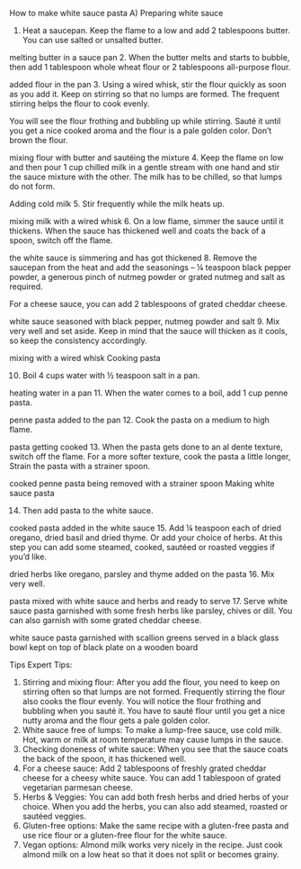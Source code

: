How to make white sauce pasta
A) Preparing white sauce

1. Heat a saucepan. Keep the flame to a low and add 2 tablespoons butter. You can use salted or unsalted butter.

melting butter in a sauce pan
2. When the butter melts and starts to bubble, then add 1 tablespoon whole wheat flour or 2 tablespoons all-purpose flour.

added flour in the pan
3. Using a wired whisk, stir the flour quickly as soon as you add it. Keep on stirring so that no lumps are formed. The frequent stirring helps the flour to cook evenly.

You will see the flour frothing and bubbling up while stirring. Sauté it until you get a nice cooked aroma and the flour is a pale golden color. Don’t brown the flour.

mixing flour with butter and sautéing the mixture
4. Keep the flame on low and then pour 1 cup chilled milk in a gentle stream with one hand and stir the sauce mixture with the other. The milk has to be chilled, so that lumps do not form.

Adding cold milk
5. Stir frequently while the milk heats up.

mixing milk with a wired whisk
6. On a low flame, simmer the sauce until it thickens. When the sauce has thickened well and coats the back of a spoon, switch off the flame.

the white sauce is simmering and has got thickened
8. Remove the saucepan from the heat and add the seasonings – ¼ teaspoon black pepper powder, a generous pinch of nutmeg powder or grated nutmeg and salt as required.

For a cheese sauce, you can add 2 tablespoons of grated cheddar cheese.

white sauce seasoned with black pepper, nutmeg powder and salt
9. Mix very well and set aside. Keep in mind that the sauce will thicken as it cools, so keep the consistency accordingly.

mixing with a wired whisk
Cooking pasta

10. Boil 4 cups water with ½ teaspoon salt in a pan.

heating water in a pan
11. When the water comes to a boil, add 1 cup penne pasta.

penne pasta added to the pan
12. Cook the pasta on a medium to high flame.

pasta getting cooked
13. When the pasta gets done to an al dente texture, switch off the flame. For a more softer texture, cook the pasta a little longer, Strain the pasta with a strainer spoon.

cooked penne pasta being removed with a strainer spoon
Making white sauce pasta

14. Then add pasta to the white sauce.

cooked pasta added in the white sauce
15. Add ¼ teaspoon each of dried oregano, dried basil and dried thyme. Or add your choice of herbs. At this step you can add some steamed, cooked, sautéed or roasted veggies if you’d like.

dried herbs like oregano, parsley and thyme added on the pasta
16. Mix very well.

pasta mixed with white sauce and herbs and ready to serve
17. Serve white sauce pasta garnished with some fresh herbs like parsley, chives or dill. You can also garnish with some grated cheddar cheese.

white sauce pasta garnished with scallion greens served in a black glass bowl kept on top of black plate on a wooden board

Tips
Expert Tips:
1. Stirring and mixing flour: After you add the flour, you need to keep on stirring often so that lumps are not formed. Frequently stirring the flour also cooks the flour evenly. You will notice the flour frothing and bubbling when you sauté it. You have to sauté flour until you get a nice nutty aroma and the flour gets a pale golden color.
2. White sauce free of lumps: To make a lump-free sauce, use cold milk. Hot, warm or milk at room temperature may cause lumps in the sauce.
3. Checking doneness of white sauce: When you see that the sauce coats the back of the spoon, it has thickened well.
4. For a cheese sauce: Add 2 tablespoons of freshly grated cheddar cheese for a cheesy white sauce. You can add 1 tablespoon of grated vegetarian parmesan cheese.
5. Herbs & Veggies: You can add both fresh herbs and dried herbs of your choice. When you add the herbs, you can also add steamed, roasted or sautéed veggies.
6. Gluten-free options: Make the same recipe with a gluten-free pasta and use rice flour or a gluten-free flour for the white sauce.
7. Vegan options: Almond milk works very nicely in the recipe. Just cook almond milk on a low heat so that it does not split or becomes grainy.
